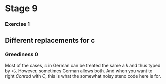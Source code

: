 # Stage 9

### Exercise 1

## Different replacements for c

### Greediness 0

Most of the cases, *c* in German can be treated the same a *k* and thus typed by `+G`.
However, sometimes German allows both.
And when you want to right *Conrad* with *C*, this is what the somewhat noisy steno code here is for.

<!--separator-->
